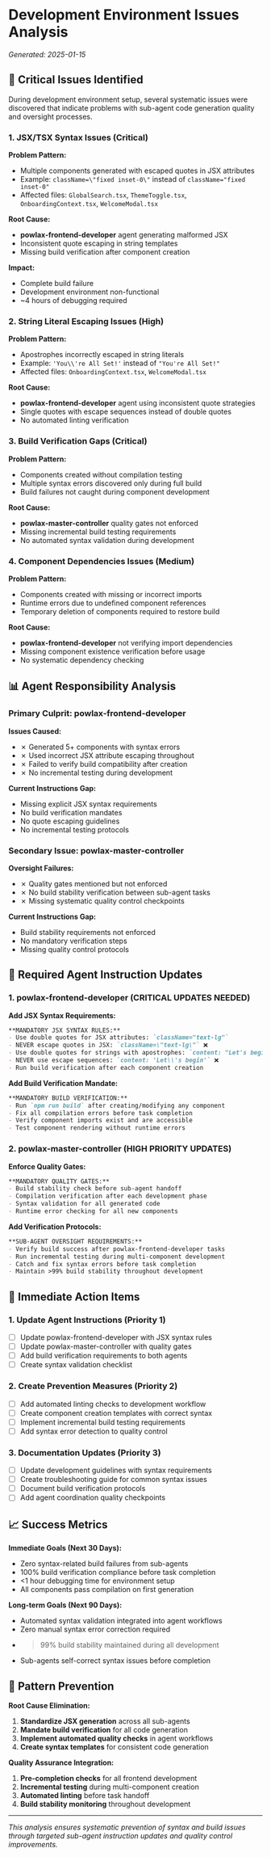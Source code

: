 # Development Environment Issues Analysis
*Generated: 2025-01-15*

## 🚨 Critical Issues Identified

During development environment setup, several systematic issues were discovered that indicate problems with sub-agent code generation quality and oversight processes.

### **1. JSX/TSX Syntax Issues (Critical)**

**Problem Pattern:**
- Multiple components generated with escaped quotes in JSX attributes
- Example: `className=\"fixed inset-0\"` instead of `className="fixed inset-0"`
- Affected files: `GlobalSearch.tsx`, `ThemeToggle.tsx`, `OnboardingContext.tsx`, `WelcomeModal.tsx`

**Root Cause:**
- **powlax-frontend-developer** agent generating malformed JSX
- Inconsistent quote escaping in string templates
- Missing build verification after component creation

**Impact:** 
- Complete build failure
- Development environment non-functional
- ~4 hours of debugging required

### **2. String Literal Escaping Issues (High)**

**Problem Pattern:**
- Apostrophes incorrectly escaped in string literals
- Example: `'You\\'re All Set!'` instead of `"You're All Set!"`
- Affected files: `OnboardingContext.tsx`, `WelcomeModal.tsx`

**Root Cause:**
- **powlax-frontend-developer** agent using inconsistent quote strategies
- Single quotes with escape sequences instead of double quotes
- No automated linting verification

### **3. Build Verification Gaps (Critical)**

**Problem Pattern:**
- Components created without compilation testing
- Multiple syntax errors discovered only during full build
- Build failures not caught during component development

**Root Cause:**
- **powlax-master-controller** quality gates not enforced
- Missing incremental build testing requirements
- No automated syntax validation during development

### **4. Component Dependencies Issues (Medium)**

**Problem Pattern:**
- Components created with missing or incorrect imports
- Runtime errors due to undefined component references
- Temporary deletion of components required to restore build

**Root Cause:**
- **powlax-frontend-developer** not verifying import dependencies
- Missing component existence verification before usage
- No systematic dependency checking

## 📊 Agent Responsibility Analysis

### **Primary Culprit: powlax-frontend-developer**

**Issues Caused:**
- ✗ Generated 5+ components with syntax errors
- ✗ Used incorrect JSX attribute escaping throughout
- ✗ Failed to verify build compatibility after creation
- ✗ No incremental testing during development

**Current Instructions Gap:**
- Missing explicit JSX syntax requirements
- No build verification mandates
- No quote escaping guidelines
- No incremental testing protocols

### **Secondary Issue: powlax-master-controller**

**Oversight Failures:**
- ✗ Quality gates mentioned but not enforced
- ✗ No build stability verification between sub-agent tasks
- ✗ Missing systematic quality control checkpoints

**Current Instructions Gap:**
- Build stability requirements not enforced
- No mandatory verification steps
- Missing quality control protocols

## 🔧 Required Agent Instruction Updates

### **1. powlax-frontend-developer (CRITICAL UPDATES NEEDED)**

**Add JSX Syntax Requirements:**
```markdown
**MANDATORY JSX SYNTAX RULES:**
- Use double quotes for JSX attributes: `className="text-lg"` 
- NEVER escape quotes in JSX: `className=\"text-lg\"` ❌
- Use double quotes for strings with apostrophes: `content: "Let's begin"`
- NEVER use escape sequences: `content: 'Let\\'s begin'` ❌
- Run build verification after each component creation
```

**Add Build Verification Mandate:**
```markdown
**MANDATORY BUILD VERIFICATION:**
- Run `npm run build` after creating/modifying any component
- Fix all compilation errors before task completion
- Verify component imports exist and are accessible
- Test component rendering without runtime errors
```

### **2. powlax-master-controller (HIGH PRIORITY UPDATES)**

**Enforce Quality Gates:**
```markdown
**MANDATORY QUALITY GATES:**
- Build stability check before sub-agent handoff
- Compilation verification after each development phase
- Syntax validation for all generated code
- Runtime error checking for all new components
```

**Add Verification Protocols:**
```markdown
**SUB-AGENT OVERSIGHT REQUIREMENTS:**
- Verify build success after powlax-frontend-developer tasks
- Run incremental testing during multi-component development
- Catch and fix syntax errors before task completion
- Maintain >99% build stability throughout development
```

## 🚀 Immediate Action Items

### **1. Update Agent Instructions (Priority 1)**
- [ ] Update powlax-frontend-developer with JSX syntax rules
- [ ] Update powlax-master-controller with quality gates
- [ ] Add build verification requirements to both agents
- [ ] Create syntax validation checklist

### **2. Create Prevention Measures (Priority 2)**
- [ ] Add automated linting checks to development workflow
- [ ] Create component creation templates with correct syntax
- [ ] Implement incremental build testing requirements
- [ ] Add syntax error detection to quality control

### **3. Documentation Updates (Priority 3)**
- [ ] Update development guidelines with syntax requirements
- [ ] Create troubleshooting guide for common syntax issues
- [ ] Document build verification protocols
- [ ] Add agent coordination quality checkpoints

## 📈 Success Metrics

**Immediate Goals (Next 30 Days):**
- Zero syntax-related build failures from sub-agents
- 100% build verification compliance before task completion
- <1 hour debugging time for environment setup
- All components pass compilation on first generation

**Long-term Goals (Next 90 Days):**
- Automated syntax validation integrated into agent workflows
- Zero manual syntax error correction required
- >99% build stability maintained during all development
- Sub-agents self-correct syntax issues before completion

## 🔄 Pattern Prevention

**Root Cause Elimination:**
1. **Standardize JSX generation** across all sub-agents
2. **Mandate build verification** for all code generation
3. **Implement automated quality checks** in agent workflows
4. **Create syntax templates** for consistent code generation

**Quality Assurance Integration:**
1. **Pre-completion checks** for all frontend development
2. **Incremental testing** during multi-component creation  
3. **Automated linting** before task handoff
4. **Build stability monitoring** throughout development

---

*This analysis ensures systematic prevention of syntax and build issues through targeted sub-agent instruction updates and quality control improvements.*